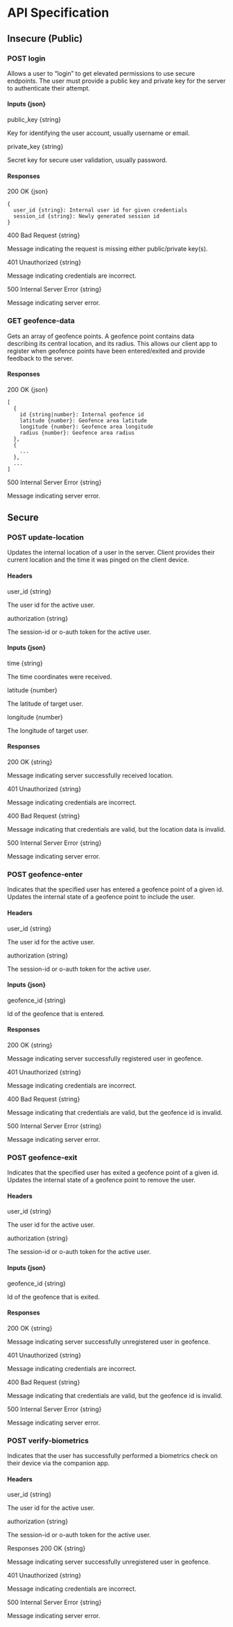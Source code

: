 # API Specification

## Insecure (Public)

### POST login
Allows a user to “login” to get elevated permissions to use secure endpoints. The user must provide a public key and private key for the server to authenticate their attempt.

#### Inputs {json}
public_key {string}

Key for identifying the user account, usually username or email.

private_key {string}

Secret key for secure user validation, usually password.

#### Responses
200 OK {json}
```
{
  user_id {string}: Internal user id for given credentials
  session_id {string}: Newly generated session id
}
```

400 Bad Request {string}

Message indicating the request is missing either public/private key(s).

401 Unauthorized {string}

Message indicating credentials are incorrect.

500 Internal Server Error {string}

Message indicating server error.

### GET geofence-data
Gets an array of geofence points. A geofence point contains data describing its central location, and its radius. This allows our client app to register when geofence points have been entered/exited and provide feedback to the server.

#### Responses
200 OK {json}
```
[
  {
    id {string|number}: Internal geofence id
    latitude {number}: Geofence area latitude
    longitude {number}: Geofence area longitude
    radius {number}: Geofence area radius
  },
  {
    ...
  },
  ...
]
```

500 Internal Server Error {string}

Message indicating server error.

## Secure

### POST update-location
Updates the internal location of a user in the server. Client provides their current location and the time it was pinged on the client device.

#### Headers
user_id {string}

The user id for the active user.

authorization {string}

The session-id or o-auth token for the active user.

#### Inputs {json}

time {string} 

The time coordinates were received.

latitude {number}

The latitude of target user.

longitude {number}

The longitude of target user.

#### Responses
200 OK {string}

Message indicating server successfully received location.

401 Unauthorized {string}

Message indicating credentials are incorrect.

400 Bad Request {string}

Message indicating that credentials are valid, but the location data is invalid.

500 Internal Server Error {string}

Message indicating server error.

### POST geofence-enter
Indicates that the specified user has entered a geofence point of a given id. Updates the internal state of a geofence point to include the user.

#### Headers
user_id {string}

The user id for the active user.

authorization {string}

The session-id or o-auth token for the active user.

#### Inputs {json}
geofence_id {string}

Id of the geofence that is entered.

#### Responses
200 OK {string}

Message indicating server successfully registered user in geofence.

401 Unauthorized {string}

Message indicating credentials are incorrect.

400 Bad Request {string}

Message indicating that credentials are valid, but the geofence id is invalid.

500 Internal Server Error {string}

Message indicating server error.

### POST geofence-exit
Indicates that the specified user has exited a geofence point of a given id. Updates the internal state of a geofence point to remove the user.

#### Headers
user_id {string}

The user id for the active user.

authorization {string}

The session-id or o-auth token for the active user.

#### Inputs {json}
geofence_id {string}

Id of the geofence that is exited.

#### Responses
200 OK {string}

Message indicating server successfully unregistered user in geofence.

401 Unauthorized {string}

Message indicating credentials are incorrect.

400 Bad Request {string}

Message indicating that credentials are valid, but the geofence id is invalid.

500 Internal Server Error {string}

Message indicating server error.

### POST verify-biometrics
Indicates that the user has successfully performed a biometrics check on their device via the companion app.

#### Headers
user_id {string}

The user id for the active user.

authorization {string}

The session-id or o-auth token for the active user.

Responses
200 OK {string}

Message indicating server successfully unregistered user in geofence.

401 Unauthorized {string}

Message indicating credentials are incorrect.

500 Internal Server Error {string}

Message indicating server error.

